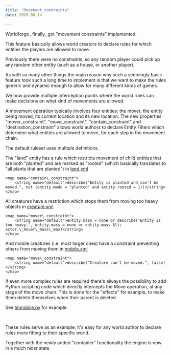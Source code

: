 ```yaml
---
title: "Movement contraints"
date: 2020-06-14

---
```


Worldforge \_finally\_ got "movement constraints" implemented.

This feature basically allows world creators to declare rules for which entities the players are allowed to move.

Previously there were no constraints, so any random player could pick up any random other entity (such as a house, or another player).

As with so many other things the main reason why such a seemingly basic feature took such a long time to implement is that we want to make the rules generic and dynamic enough to allow for many different kinds of games.

We now provide multiple interception points where the world rules can make decisions on what kind of movements are allowed.

A movement operation typically involves four entities: the mover, the entity being moved, its current location and its new location. The new properties "mover\_constraint", "move\_constraint", "contain\_constraint" and "destination\_constraint" allows world authors to declare Entity Filters which determine what entities are allowed to move, for each step in the movement chain.

The default ruleset uses multiple definitions.

The "land" entity has a rule which restricts movement of child entities that are both "planted" and are marked as "rooted" (which basically translates to "all plants that are planted") in [land.xml](https://github.com/worldforge/cyphesis/blob/master/data/rulesets/deeds/rules/environment/land.xml#L30)

    <map name="contain\_constraint">  
        <string name="default">describe("Entity is planted and can't be moved.", not (entity.mode = "planted" and entity.rooted = 1))</string>  
    </map>

All creatures have a restriction which stops them from moving too heavy objects in [creature.xml](https://github.com/worldforge/cyphesis/blob/master/data/rulesets/deeds/rules/creatures/creature.xml#L55)

    <map name="mover\_constraint">  
        <string name="default">entity.mass = none or describe('Entity is too heavy.', entity.mass = none or entity.mass &lt; actor.\_mover\_mass\_max)</string>  
    </map>

And mobile creatures (i.e. most larger ones) have a constraint preventing others from moving them in [mobile.xml](https://github.com/worldforge/cyphesis/blob/master/data/rulesets/deeds/rules/creatures/mobile.xml#L31)

    <map name="move\_constraint">  
        <string name="default">describe("Creature can't be moved.", false)</string>  
    </map>

If even more complex rules are required there's always the possibility to add Python scripting code which directly intercepts the Move operation, at any stage of the move chain. This is done for the "effects" for example, to make them delete themselves when their parent is deleted.

See [Immobile.py](https://github.com/worldforge/cyphesis/blob/master/data/rulesets/deeds/scripts/world/traits/Immobile.py) for example. 

 

These rules serve as an example; it's easy for any world author to declare rules more fitting to their specific world.

Together with the newly added "container" functionality the engine is now in a much nicer state.